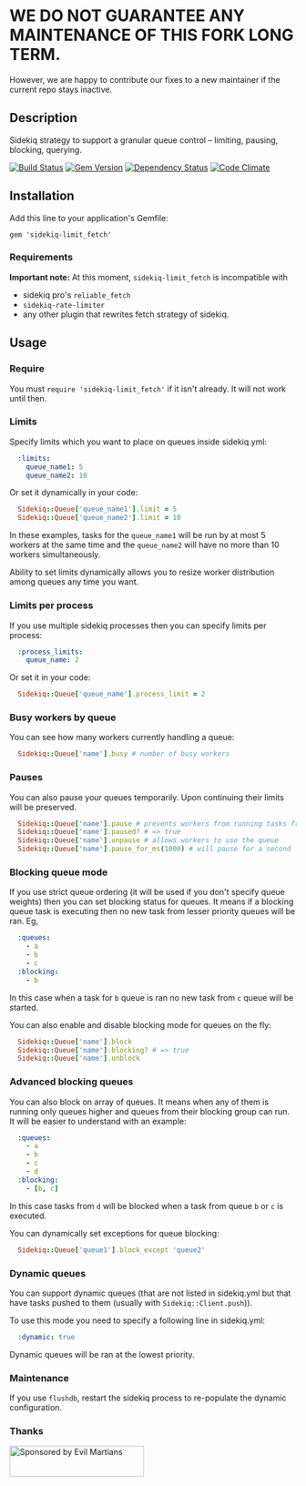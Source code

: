 # WE DO NOT GUARANTEE ANY MAINTENANCE OF THIS FORK LONG TERM.

However, we are happy to contribute our fixes to a new maintainer if the current repo stays inactive.

## Description

Sidekiq strategy to support a granular queue control –
limiting, pausing, blocking, querying.

[![Build Status](https://secure.travis-ci.org/brainopia/sidekiq-limit_fetch.svg)](http://travis-ci.org/brainopia/sidekiq-limit_fetch)
[![Gem Version](https://badge.fury.io/rb/sidekiq-limit_fetch.svg)](http://badge.fury.io/rb/sidekiq-limit_fetch)
[![Dependency Status](https://gemnasium.com/brainopia/sidekiq-limit_fetch.svg)](https://gemnasium.com/brainopia/sidekiq-limit_fetch)
[![Code Climate](https://codeclimate.com/github/brainopia/sidekiq-limit_fetch.svg)](https://codeclimate.com/github/brainopia/sidekiq-limit_fetch)

## Installation

Add this line to your application's Gemfile:

    gem 'sidekiq-limit_fetch'

### Requirements

**Important note:** At this moment, `sidekiq-limit_fetch` is incompatible with
- sidekiq pro's `reliable_fetch`
- `sidekiq-rate-limiter`
- any other plugin that rewrites fetch strategy of sidekiq.

## Usage

### Require
You must `require 'sidekiq-limit_fetch'` if it isn't already. It will not work until then.

### Limits

Specify limits which you want to place on queues inside sidekiq.yml:

```yaml
  :limits:
    queue_name1: 5
    queue_name2: 10
```

Or set it dynamically in your code:
```ruby
  Sidekiq::Queue['queue_name1'].limit = 5
  Sidekiq::Queue['queue_name2'].limit = 10
```

In these examples, tasks for the ```queue_name1``` will be run by at most 5
workers at the same time and the ```queue_name2``` will have no more than 10
workers simultaneously.

Ability to set limits dynamically allows you to resize worker
distribution among queues any time you want.

### Limits per process

If you use multiple sidekiq processes then you can specify limits per process:

```yaml
  :process_limits:
    queue_name: 2
```

Or set it in your code:

```ruby
  Sidekiq::Queue['queue_name'].process_limit = 2
```

### Busy workers by queue

You can see how many workers currently handling a queue:

```ruby
  Sidekiq::Queue['name'].busy # number of busy workers
```

### Pauses

You can also pause your queues temporarily. Upon continuing their limits
will be preserved.

```ruby
  Sidekiq::Queue['name'].pause # prevents workers from running tasks from this queue
  Sidekiq::Queue['name'].paused? # => true
  Sidekiq::Queue['name'].unpause # allows workers to use the queue
  Sidekiq::Queue['name'].pause_for_ms(1000) # will pause for a second
```

### Blocking queue mode

If you use strict queue ordering (it will be used if you don't specify queue weights)
then you can set blocking status for queues. It means if a blocking
queue task is executing then no new task from lesser priority queues will
be ran. Eg,

```yaml
  :queues:
    - a
    - b
    - c
  :blocking:
    - b
```

In this case when a task for `b` queue is ran no new task from `c` queue
will be started.

You can also enable and disable blocking mode for queues on the fly:

```ruby
  Sidekiq::Queue['name'].block
  Sidekiq::Queue['name'].blocking? # => true
  Sidekiq::Queue['name'].unblock
```

### Advanced blocking queues

You can also block on array of queues. It means when any of them is
running only queues higher and queues from their blocking group can
run. It will be easier to understand with an example:

```yaml
  :queues:
    - a
    - b
    - c
    - d
  :blocking:
    - [b, c]
```

In this case tasks from `d` will be blocked when a task from queue `b` or `c` is executed.

You can dynamically set exceptions for queue blocking:

```ruby
  Sidekiq::Queue['queue1'].block_except 'queue2'
```

### Dynamic queues

You can support dynamic queues (that are not listed in sidekiq.yml but
that have tasks pushed to them (usually with `Sidekiq::Client.push`)).

To use this mode you need to specify a following line in sidekiq.yml:

```yaml
  :dynamic: true
```

Dynamic queues will be ran at the lowest priority.

### Maintenance

If you use ```flushdb```, restart the sidekiq process to re-populate the dynamic configuration.

### Thanks

<a href="https://evilmartians.com/?utm_source=sidekiq-limit_fetch">
<img src="https://evilmartians.com/badges/sponsored-by-evil-martians.svg" alt="Sponsored by Evil Martians" width="236" height="54"></a>
 
